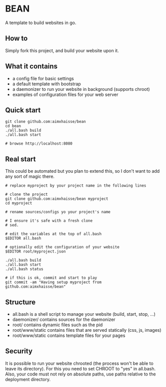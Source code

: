 BEAN
====

A template to build websites in go.

How to
------

Simply fork this project, and build your website upon it.

What it contains
----------------

* a config file for basic settings
* a default template with bootstrap
* a daemonizer to run your website in background (supports chroot)
* examples of configuration files for your web server

Quick start
-----------

    git clone github.com:aimxhaisse/bean
    cd bean
    ./all.bash build
    ./all.bash start

    # browse http://localhost:8080

Real start
----------

This could be automated but you plan to extend this, so I don't want
to add any sort of magic there.

    # replace myproject by your project name in the following lines

    # clone the project
    git clone github.com:aimxhaisse/bean myproject
    cd myproject

    # rename sources/configs yo your project's name

    # I ensure it's safe with a fresh clone
    # sed.

    # edit the variables at the top of all.bash
    $EDITOR all.bash

    # optionally edit the configuration of your website
    $EDITOR root/myproject.json

    ./all.bash build
    ./all.bash start
    ./all.bash status

    # if this is ok, commit and start to play
    git commit -am "Having setup myproject from github.com:aimxhaisse/bean"

Structure
---------

* all.bash is a shell script to manage your website (build, start, stop, ...)
* daemonizer/ contains sources for the daemonizer
* root/ contains dynamic files such as the pid
* root/www/static contains files that are served statically (css, js, images)
* root/www/static contains template files for your pages

Security
--------

It is possible to run your website chrooted (the process won't be able
to leave its directory). For this you need to set CHROOT to "yes" in
all.bash. Also, your code must not rely on absolute paths, use paths
relative to the deployment directory.
